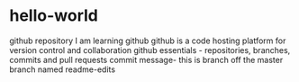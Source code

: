 # hello-world
github repository
I am learning github
github is a code hosting platform for version control and collaboration
github essentials - repositories, branches, commits and pull requests
commit message- this is branch off the master branch named readme-edits
